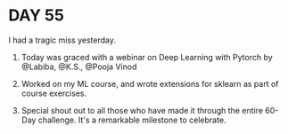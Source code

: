 
DAY 55
======

I had a tragic miss yesterday.

1. Today was graced with a webinar on Deep Learning with Pytorch by @Labiba, @K.S., @Pooja Vinod

2. Worked on my ML course, and wrote extensions for sklearn as part of course exercises.

3. Special shout out to all those who have made it through the entire 60-Day challenge. It's a remarkable milestone to celebrate.

